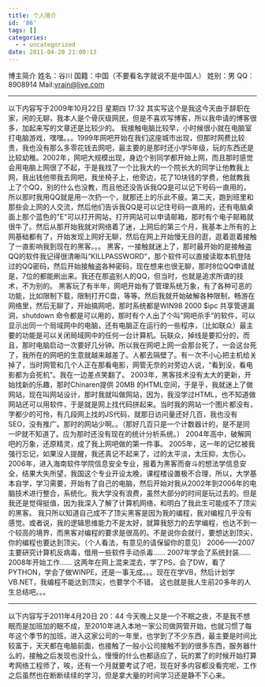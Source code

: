 ```yaml
---
title: 个人简介
id: '86'
tags: []
categories:
  - - uncategorized
date: 2011-04-20 21:00:13
---
```


博主简介 姓名：谷川 国籍：中国（不要看名字就说不是中国人） 姓别：男 QQ：8908914 Mail:vrain@live.com  

* * *

以下内容写于2009年10月22日 星期四 17:32 其实写这个是我这今天由于辞职在家，闲的无聊，我本人是个骨灰级网民，但是不喜欢写博客，所以我申请的博客很多，加起来写的文章还是比较少的。 我接触电脑比较早，小时候很小就在电脑室打电脑游戏，嘿嘿。。。1999年网吧开始在我们这座城市出现，但那时网费比较贵，我也没有那么多零花钱去网吧，最主要的是那时还小学5年级，玩的东西还是比较幼稚。2002年，网吧大规模出现，身边个别同学都开始上网，而且那时感觉会用电脑上网很了不起，于是我找了一个比我大的一个院长大的同学让他教我上网，我出钱他带我去网吧，我坐椅子上，他旁边，花了10块钱的学费，他就教我上了个QQ，别的什么也没教，而且他还没告诉我QQ是可以记下号码一直用的，所以那时我用QQ就是用一次扔一个，就那还上的乐此不疲。第二天，跑到班里和那些会上网的人交流，然后他们告诉我QQ是可以记住号码一直用的，还有电脑桌面上那个蓝色的"E"可以打开网站，打开网站可以申请邮箱，那时有个电子邮箱就很牛了。然后从那开始我就对网络着了迷，上网后的第三个月，我基本上所有的上网基础都有了，开始发现上网好无聊，然后在网上开始慢无目的逛，逛着逛着接触了一直影响我到现在的黑客。。。 黑客，一接触就迷上了，那时最开始的是接触盗QQ的软件我记得很清晰叫“KILLPASSWORD”，那个软件可以直接读取本机登陆过的QQ密码，然后开始接触盗各种密码，现在想来也很无聊，那时8位QQ申请就是，7位的都能刷出来。我还在那盗别人的QQ，但当时，也就是追求所谓的技术，不为别的。 黑客玩了有半年，网吧开始有了管理系统万象，有了各种可恶的功能，比如限制下载，限制打开C盘，等等。然后我就开始破解各种限制，畅游在网络里，然后无聊了，开始搞网吧，那时系统都是WIN98 2000 $ipc 共享管道漏洞，shutdown 命令都是可以用的，那时有个人出了个叫“网吧杀手”的软件，可以显示出同一个局域网中的电脑，还有电脑正在运行的一些程序，（比如联众）最主要的功能是可以关闭局域网中的任何一台计算机。玩联众，掉线是要扣分的，而且，那时电脑启动一次要好几分钟。所以我在网吧上网一会那台死了，一会这台死了，我所在的网吧的生意就越来越差了。人都去隔壁了。有一次不小心把主机给关掉了，当时网管和几个人正在那看电影，网管无奈的对旁边人说，“看到没，看电影都为会死机”。我在一边差点笑翻了。 2003年，黑客技术没有太大的更新，开始找新的乐趣，那时Chinaren提供 20MB 的HTML空间，于是乎，我就迷上了做网站，现在叫网站设计，那时我就叫做网站，因为，我没学过HTML，也不知道做网站还可以用软件，于是就是网上找代码拼起来。当时我的网站一个图片都没有，字都少的可怜，有几段网上找的JS代码，就那日访问量还好几百，我也没有SEO，没有推广。那时的网站少啊。。（那好几百只是一个计数器计的，是不是同一IP就不知道了。应为那时还没有现在的统计分析系统。） 2004年高中，破解网吧的万象，还原精灵，成了我上网吧做的第一件事。 2005年，这一年的记忆被我强行忘记，如果没人提醒，我还真记不起来了，过的太平淡，太压抑，太伤心。 2006年，进入海南软件学院信息安全专业，报着为黑客而奋斗的想法学信息安全，结果大失所望，我国这个专业开设太晚，课程楼设置极不合理，所以，大学基本自学，学习需要，开始有了自己的电脑，然后开始对我从2002年到2006年的电脑技术进行整合，系统化。我大学没有浪费，虽然大部分的时间是玩过去的。但是我还是觉得挺值，因为我深入了解了计算机网络，和明白了我此生可能成不了顶尖的黑客。 我只所以知道自己成不了顶尖黑客是因为我的编程，我对编程几乎没有感觉。或者说，我的逻辑思维能力不是太好，就算我怒力的去学编程，也达不到一个较高的境界，而黑客对编程的要求是很高的。不是说你会就行，要想达到顶尖，你的编程也要达到顶尖。（个人看法，有意见的请保留你的意见） 2006——2007主要研究计算机反病毒，借用一些软件手动杀毒…… 2007年学会了系统封装…… 2008年开始工作…… 这两年在网上混来混去，学了PS，会了DW，看了PYTHON，学会了做WINPE，还是一事无成。。。现在在学VB，然后计划学VB.NET，我编程不能达到顶尖，也要学个不错。 这也就是我人生前20多年的人生总结吧。。。

* * *

以下内容写于2011年4月20日 20：44 今天晚上又是一个不眠之夜，不是我不想眠而是加班加的眠不成，至2010年进入本地一家公司做网管开始，也就习惯了每年这个季节的加班，进入这家公司的一年里，也学到了不少东西，最主要是时间比较富于，天天都在电脑前面，也接触了一般小公司接触不到的很多东西，服务器什么的，接触之后发现也没什么，慢慢的什么也都适应了，玩的累了的时候开始打算考网络工程师了，唉，还有一个月就要考试了吧，现在好多内容都没看完呢，工作之后虽然也在断断续续的学习，但是拿大量的时间学习还是静不下心来。